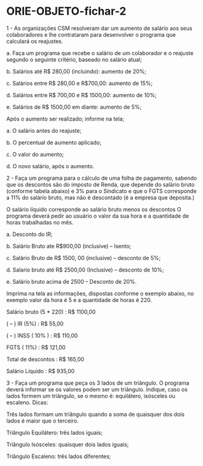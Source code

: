 # ORIE-OBJETO-fichar-2


1 - As organizações CSM resolveram dar um aumento de salário aos seus colaboradores e lhe contrataram para desenvolver o programa que calculará os reajustes.  

a. Faça um programa que recebe o salário de um colaborador e o reajuste segundo o seguinte critério, baseado no salário atual;

b. Salários até R$ 280,00 (incluindo): aumento de 20%;

c. Salários entre R$ 280,00 e R$700,00: aumento de 15%;

d. Salários entre R$ 700,00 e R$ 1500,00: aumento de 10%;

e. Salários de R$ 1500,00 em diante: aumento de 5%;



Após o aumento ser realizado; informe na tela;

a. O salário antes do reajuste;

b. O percentual de aumento aplicado;

c. O valor do aumento;

d. O novo salário, após o aumento. 





2 - Faça um programa para o cálculo de uma folha de pagamento, sabendo que os descontos são do imposto de Renda, que depende do salário bruto (conforme tabela abaixo) e 3% para o Sindicato e que o FGTS corresponde a 11% do salário bruto, mas não é descontado (é a empresa que deposita.)

O salário líquido corresponde ao salário bruto menos os descontos O programa deverá pedir ao usuário o valor da sua hora e a quantidade de horas trabalhadas no mês.

a. Desconto do IR;

b. Salário Bruto ate R$900,00 (inclusive) – Isento;

c. Salário Bruto de R$ 1500, 00 (inclusive) – desconto de 5%;

d. Salario bruto até R$ 2500,00 (Inclusive) – desconto de 10%;

e. Salário bruto acima de 2500 – Desconto de 20%.

Imprima na tela as informações, dispostas conforme o exemplo abaixo, no exemplo valor da hora é 5 e a quantidade de horas é 220.  

Salário bruto (5 * 220)           : R$   1100,00

( – ) IR (5%)                     : R$     55,00

( – ) INSS ( 10% )                 : R$     110,00

FGTS ( 11%)                       : R$     121,00

Total de descontos                 : R$     165,00

Salário Líquido                   : R$     935,00 





3 - Faça um programa que peça os 3 lados de um triângulo. O programa deverá informar se os valores podem ser um triângulo. Indique, caso os lados formem um triângulo, se o mesmo é: equilátero, isósceles ou escaleno. Dicas:

Três lados formam um triângulo quando a soma de quaisquer dos dois lados é maior que o terceiro.

Triângulo Equilátero: três lados iguais;

Triângulo Isósceles: quaisquer dois lados iguais;

Triângulo Escaleno: três lados diferentes;
